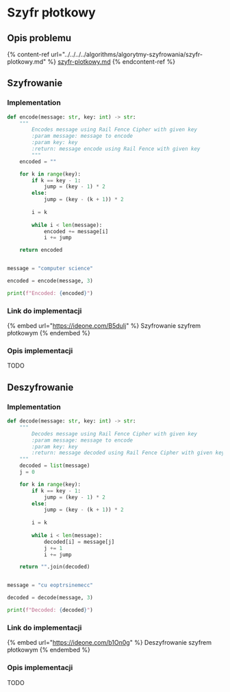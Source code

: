 # Szyfr płotkowy

## Opis problemu

{% content-ref url="../../../../algorithms/algorytmy-szyfrowania/szyfr-plotkowy.md" %}
[szyfr-plotkowy.md](../../../../algorithms/algorytmy-szyfrowania/szyfr-plotkowy.md)
{% endcontent-ref %}

## Szyfrowanie

### Implementation

```python
def encode(message: str, key: int) -> str:
    """
        Encodes message using Rail Fence Cipher with given key
        :param message: message to encode
        :param key: key
        :return: message encode using Rail Fence with given key
        """
    encoded = ""

    for k in range(key):
        if k == key - 1:
            jump = (key - 1) * 2
        else:
            jump = (key - (k + 1)) * 2
            
        i = k
        
        while i < len(message):
            encoded += message[i]
            i += jump

    return encoded


message = "computer science"

encoded = encode(message, 3)

print(f"Encoded: {encoded}")
```

### Link do implementacji

{% embed url="https://ideone.com/B5duIj" %}
Szyfrowanie szyfrem płotkowym
{% endembed %}

### Opis implementacji

TODO

## Deszyfrowanie

### Implementation

```python
def decode(message: str, key: int) -> str:
    """
        Decodes message using Rail Fence Cipher with given key
        :param message: message to encode
        :param key: key
        :return: message decoded using Rail Fence Cipher with given key
    """
    decoded = list(message)
    j = 0

    for k in range(key):
        if k == key - 1:
            jump = (key - 1) * 2
        else:
            jump = (key - (k + 1)) * 2
            
        i = k
        
        while i < len(message):
            decoded[i] = message[j]
            j += 1
            i += jump

    return "".join(decoded)


message = "cu eoptrsinemecc"

decoded = decode(message, 3)

print(f"Decoded: {decoded}")
```

### Link do implementacji

{% embed url="https://ideone.com/b1On0g" %}
Deszyfrowanie szyfrem płotkowym
{% endembed %}

### Opis implementacji

TODO
